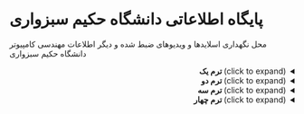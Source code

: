 # پایگاه اطلاعاتی دانشگاه حکیم سبزواری
محل نگهداری اسلاید‌ها و ویدیوهای ضبط شده و دیگر اطلاعات مهندسی کامپیوتر دانشگاه حکیم سبزواری

<div dir="rtl">

<details><summary>(click to expand)<strong> ترم یک</strong></summary>
<table>
  <tr>
    <th>عنوان</th>
    <th>صفحات</th>
    <th>ریپو</th>
  </tr>
  <tr>
    <td>مبانی کامپیوتر و برنامه نویسی</td>
    <td></td>
    <td></td>
  </tr>
  <tr>
    <td>ریاضی 1</td>
    <td></td>
    <td></td>
  </tr>
  <tr>
    <td>کارگاه مبانی کامپیوتر و برنامه نویسی</td>
    <td></td>
    <td></td>
  </tr>
  <tr>
    <td>کارگاه عمومی یا کارگاه برق</td>
    <td></td>
    <td></td>
  </tr>
  <tr>
    <td>فیزیک 1</td>
    <td></td>
    <td></td>
  </tr>  
</table>
</details>

<details><summary>(click to expand)<strong> ترم دو</strong></summary>
<table>
  <tr>
    <th>عنوان</th>
    <th>صفحات</th>
    <th>ریپو</th>
  </tr>
  <tr>
    <td>برنامه سازی پیشرفته</td>
    <td></td>
    <td></td>
  </tr>
  <tr>
    <td>کارگاه برنامه نویسی پیشرفته</td>
    <td></td>
    <td></td>
  </tr>
  <tr>
    <td>ریاضیات گسسته</td>
    <td></td>
    <td></td>
  </tr>
    <tr>
    <td>ریاضی ۲</td>
    <td></td>
    <td></td>
  </tr>
  <tr>
    <td>فیزیک ۲</td>
    <td></td>
    <td></td>
  </tr>
</table>
</details>

<details><summary>(click to expand)<strong> ترم سه</strong></summary>
<table>
  <tr>
    <th>عنوان</th>
    <th>صفحات</th>
    <th>ریپو</th>
  </tr>
  <tr>
    <td>مدارمنطقی</td>
    <td></td>
    <td></td>
  </tr>
  <tr>
    <td>مدارهای الکتریکی و الکترونیکی</td>
    <td></td>
    <td></td>
  </tr>
  <tr>
    <td>آز مدارهای الکتریکی و الکترونیکی</td>
    <td></td>
    <td></td>
  </tr>
  <tr>
    <td>ساختمان داده‌ها و الگوریتم‌ها</td>
    <td></td>
    <td></td>
  </tr>
  <tr>
    <td>معادلات دیفرانسیل</td>
    <td></td>
    <td></td>
  </tr>
  <tr>
    <td>آز فیزیک 2</td>
    <td></td>
    <td></td>
  </tr>
  <tr>
    <td>زبان تخصصی</td>
    <td></td>
    <td></td>
  </tr>
</table>
</details>

<details><summary>(click to expand)<strong> ترم چهار</strong></summary>
<table>
  <tr>
    <th>عنوان</th>
    <th>صفحات</th>
    <th>ریپو</th>
  </tr>
  <tr>
    <td>آمار و احتمال مهندسی</td>
    <td></td>
    <td></td>
  </tr>
  <tr>
    <td>معماری کامپیوتر</td>
    <td></td>
    <td></td>
  </tr>
  <tr>
    <td>نظریه زبان‌ها و ماشین‌ها</td>
    <td></td>
    <td></td>
  </tr>
  <tr>
    <td>جبرخطی کاربردی</td>
    <td></td>
    <td></td>
  </tr>
  <tr>
    <td>طراحی الگوریتم</td>
    <td></td>
    <td></td>
  </tr>
  <tr>
    <td>آز مدارمنطقی</td>
    <td></td>
    <td></td>
  </tr>
</table>
</details>

</div>